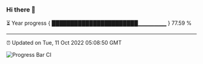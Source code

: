 ### Hi there 👋

⏳ Year progress { ███████████████████████▁▁▁▁▁▁▁ } 77.59 %

---

⏰ Updated on Tue, 11 Oct 2022 05:08:50 GMT

![Progress Bar CI](https://github.com/liununu/liununu/workflows/Progress%20Bar%20CI/badge.svg)
